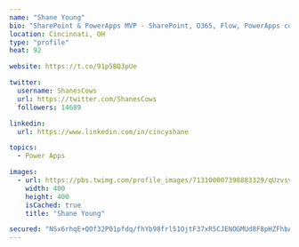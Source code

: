 ```yaml
---
name: "Shane Young"
bio: "SharePoint & PowerApps MVP - SharePoint, O365, Flow, PowerApps consulting? @PowerApps911 | Pure Snark? You found it."
location: Cincinnati, OH
type: "profile"
heat: 92

website: https://t.co/91p5BQ3pUe

twitter:
  username: ShanesCows
  url: https://twitter.com/ShanesCows
  followers: 14689

linkedin:
  url: https://www.linkedin.com/in/cincyshane

topics:
  - Power Apps

images:
  - url: https://pbs.twimg.com/profile_images/713100007398883329/qUzvsvQ3_400x400.jpg
    width: 400
    height: 400
    isCached: true
    title: "Shane Young"

secured: "NSx6rhqE+QOf32P01pfdq/fhYb98frl51OjtF37xR5CJENOGMUd8F8pHZFhbAJueuVLbk8T3AkTgUIz8wTak9rIA6JumJzM09odMesjDKn3yZxfe6n8cm1xgRCQ5YlJ/o2ouQhvVV/7Fkh7Z3+IGUySF+ojbIm65aAdr48JD0w3uaYrNoKt9k63ydK5W0g1VmpZqyPqPNYuW8Mwh3OgutQjwJ9qv9IGxrbD+MNb44j+Xhzs9hrkBhH6eRYWviL4PP0KbJGfvno5mk4r7kVvS9TT37dwglMmshp7UHfcNOQiPiJWnNN9N0ZsbDl9oAMW7hcBdJHUY7AtSRe/QrLRYn6Q9PFfa7+OIJrslNwUvNAIGP9jdQYNC5UjOY2t6jSEAYNrskII2Z8gcpCmVGz+N4TPt7TwPsXdQxdTDhUUT97k=;gejmVK3BsaRE3K32GAz3rg=="
---
```


